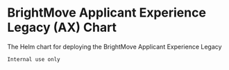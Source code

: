 # BrightMove Applicant Experience Legacy (AX) Chart

The Helm chart for deploying the BrightMove Applicant Experience Legacy

    Internal use only
